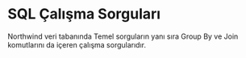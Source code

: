 # SQL Çalışma Sorguları
Northwind veri tabanında Temel sorguların yanı sıra Group By ve Join komutlarını da içeren çalışma sorgularıdır.
